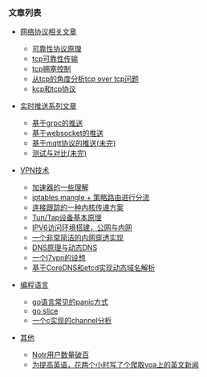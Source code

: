 ### 文章列表
- [网络协议相关文章](./books/network)
   - [可靠性协议原理](books/network/rdt.md)
   - [tcp可靠性传输](books/network/tcp_rdt.md)
   - [tcp拥塞控制](books/network/tcp_congssion.md)
   - [从tcp的角度分析tcp over tcp问题](books/network/tcp_tcp.md)
   - [kcp和tcp协议](books/network/kcp.md)

- [实时推送系列文章](./books/push)
   - [基于grpc的推送](books/push/markdown/grpc.md)
   - [基于websocket的推送](books/push/markdown/websocket.md)
   - [基于mqtt协议的推送(未完)](books/push/markdown/mqtt.md)
   - [测试与对比(未完)](books/push/markdown/bench.md)

- [VPN技术]()
   - [加速器的一些理解](https://github.com/ICKelin/article/issues/1)
   - [iptables mangle + 策略路由进行分流](https://github.com/ICKelin/article/issues/2)
   - [连接跟踪的一种内核传递方案](https://github.com/ICKelin/article/issues/5)
   - [Tun/Tap设备基本原理](https://github.com/ICKelin/article/issues/9)
   - [IPV6访问环境搭建，公网与内网](https://github.com/ICKelin/article/issues/8)
   - [一个非常简洁的内网穿透实现](https://github.com/ICKelin/article/issues/10)
   - [DNS原理与动态DNS](https://github.com/ICKelin/article/issues/11)
   - [一个l7vpn的设想](https://github.com/ICKelin/article/issues/18)
   - [基于CoreDNS和etcd实现动态域名解析](https://github.com/ICKelin/article/issues/20)

- [编程语言]()
   - [go语言常见的panic方式](golang/panic.md)
   - [go slice](golang/slice.md)
   - [一个c实现的channel分析](https://github.com/ICKelin/article/issues/17)

- [其他]()
   - [Notr用户数量破百](https://github.com/ICKelin/article/issues/19)
   - [为提高英语，花两个小时写了个爬取voa上的英文新闻](https://github.com/ICKelin/article/issues/12)
